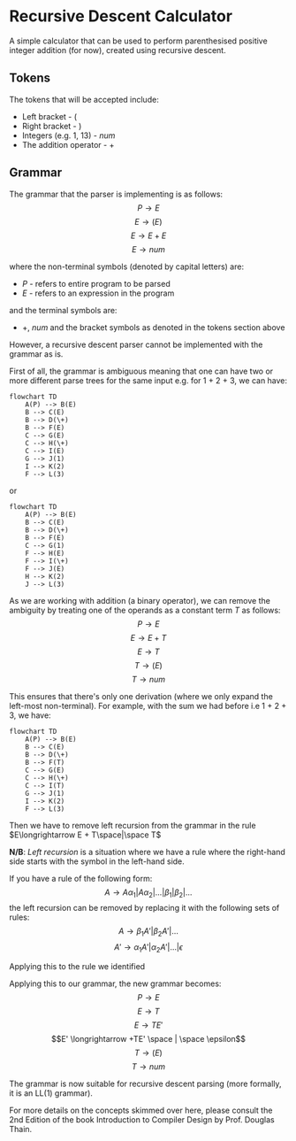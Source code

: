# Recursive Descent Calculator

A simple calculator that can be used to perform parenthesised positive integer addition (for now), created using recursive descent.

## Tokens

The tokens that will be accepted include:

- Left bracket - $($
- Right bracket - $)$
- Integers (e.g. $1$, $13$) - $num$
- The addition operator - $+$

## Grammar

The grammar that the parser is implementing is as follows:
$$P \longrightarrow E$$
$$E \longrightarrow (E)$$
$$E \longrightarrow E + E$$
$$E \longrightarrow num$$

where the non-terminal symbols (denoted by capital letters) are:

- $P$ - refers to entire program to be parsed
- $E$ - refers to an expression in the program

and the terminal symbols are:

- $+$, $num$ and the bracket symbols as denoted in the tokens section above

However, a recursive descent parser cannot be implemented with the grammar as is.

First of all, the grammar is ambiguous meaning that one can have two or more different parse trees for the same input e.g. for 1 + 2 + 3, we can have:

```mermaid
flowchart TD
    A(P) --> B(E)
    B --> C(E)
    B --> D(\+)
    B --> F(E)
    C --> G(E)
    C --> H(\+)
    C --> I(E)
    G --> J(1)
    I --> K(2)
    F --> L(3)
```

or

```mermaid
flowchart TD
    A(P) --> B(E)
    B --> C(E)
    B --> D(\+)
    B --> F(E)
    C --> G(1)
    F --> H(E)
    F --> I(\+)
    F --> J(E)
    H --> K(2)
    J --> L(3)
```

As we are working with addition (a binary operator), we can remove the ambiguity by treating one of the operands as a constant term $T$ as follows:
$$P \longrightarrow E$$
$$E \longrightarrow E + T$$
$$E \longrightarrow T$$
$$T \longrightarrow (E)$$
$$T \longrightarrow num$$

This ensures that there's only one derivation (where we only expand the left-most non-terminal). For example, with the sum we had before i.e 1 + 2 + 3, we have:

```mermaid
flowchart TD
    A(P) --> B(E)
    B --> C(E)
    B --> D(\+)
    B --> F(T)
    C --> G(E)
    C --> H(\+)
    C --> I(T)
    G --> J(1)
    I --> K(2)
    F --> L(3)
```

Then we have to remove left recursion from the grammar in the rule $E\longrightarrow E + T\space|\space T$

**N/B**: _Left recursion_ is a situation where we have a rule where the right-hand side starts with the symbol in the left-hand side.

If you have a rule of the following form:
$$ A \longrightarrow A\alpha_1|A\alpha_2|\dots|\beta_1|\beta_2|\dots$$
the left recursion can be removed by replacing it with the following sets of rules:
$$A \longrightarrow \beta_1A'|\beta_2A'|\dots$$
$$A' \longrightarrow \alpha_1A'|\alpha_2A'|\dots|\epsilon$$

Applying this to the rule we identified

Applying this to our grammar, the new grammar becomes:
$$P \longrightarrow E$$
$$E \longrightarrow T$$
$$E \longrightarrow TE'$$
$$E' \longrightarrow +TE' \space | \space \epsilon$$
$$T \longrightarrow (E)$$
$$T \longrightarrow num$$

The grammar is now suitable for recursive descent parsing (more formally, it is an LL(1) grammar).

For more details on the concepts skimmed over here, please consult the 2nd Edition of the book Introduction to Compiler Design by Prof. Douglas Thain.
